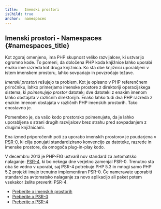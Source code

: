 ```yaml
---
title:   Imenski prostori
isChild: true
anchor:  namespaces
---
```


## Imenski prostori - Namespaces {#namespaces_title}

Kot zgoraj omenjeno, ima PHP skupnost veliko razvijalcev, ki ustvarijo ogromno kode. To pomeni, da
določena PHP koda knjižnice lahko uporabi enako ime razreda kot druga knjižnica. Ko sta obe knjižnici uporabljeni
v istem imenskem prostoru, lahko sovpadajo in povzročajo težave.

_Imenski prostori_ rešujejo ta problem. Kot je opisano v PHP referenčnem priročniku, lahko primerjamo imenske prostore
z direktoriji operacijskega sistema, ki _poimenujejo prostor_ datotek; dve datoteki z enakim imenom lahko obstajata v
različnih direktorijih. Enako lahko tudi dva PHP razreda z enakim imenom obstajata v različnih PHP
imenskih prostorih. Tako enostavno je.

Pomembno je, da vašo kodo prostorsko poimenujete, da je lahko uporabljena s strani drugih razvijalcev brez strahu
pred sovpadanjem z drugimi knjižnicami.

Ena izmed priporočenih poti za uporabo imenskih prostorov je poudarjena v [PSR-0][psr0], ki cilja ponujati standardizirano konvencijo za datoteke,
razrede in imenske prostore, da omogoča plug-in-play kodo.

V decembru 2013 je PHP-FIG ustvaril nov standard za avtomatsko nalaganje: [PSR-4][psr4], ki bo nekega dne
verjetno zamenjal PSR-0. Trenutno sta oba še vedno v uporabi, saj PSR-4 potrebuje PHP 5.3 in mnogi samo PHP 5.2
projekti imajo trenutno implementiran PSR-0. Če nameravate uporabiti standard za avtomatsko nalaganje za novo aplikacijo ali
paket potem vsekakor želite preveriti PSR-4.

* [Preberite o imenskih prostorih][namespaces]
* [Preberite o PSR-0][psr0]
* [Preberite o PSR-4][psr4]


[namespaces]: http://php.net/language.namespaces
[psr0]: https://github.com/php-fig/fig-standards/blob/master/accepted/PSR-0.md
[psr4]: https://github.com/php-fig/fig-standards/blob/master/accepted/PSR-4-autoloader.md